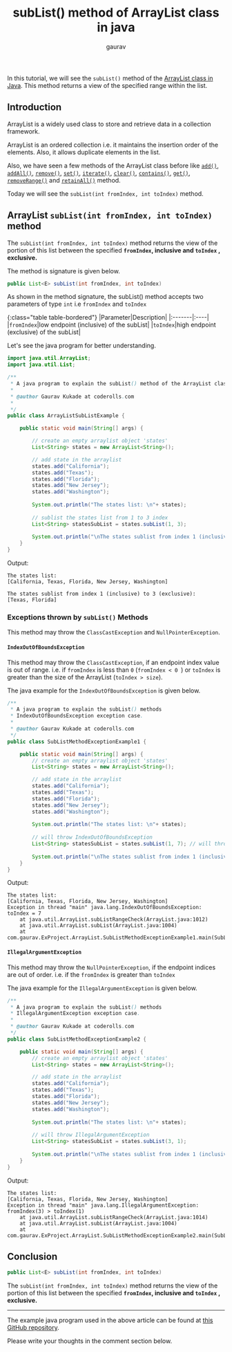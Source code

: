 ﻿---  
layout: post  
title: "subList() method of ArrayList class in java"  
author: gaurav  
categories: [Collections, ArrayList]  
description: "In this tutorial, we will see the  subListt() method of the Arraylist class in Java."  
---
In this tutorial, we will see the `subList()` method of the  [ArrayList class in Java](https://coderolls.com/arraylist-in-java/). This method returns a view of the specified range within the list.

## Introduction  
ArrayList is a widely used class to store and retrieve data in a collection framework.  

ArrayList is an ordered collection i.e. it maintains the insertion order of the elements. Also, it allows duplicate elements in the list.

Also, we have seen a few methods of the ArrayList class before like [`add()`](https://coderolls.com/add-element-in-arraylist/), [`addAll()`](http://https://coderolls.com/arraylist-addall-method-in-java/), [`remove()`](https://coderolls.com/remove-element-from-arraylist/), [`set()`](https://coderolls.com/change-element-in-arraylist/), [`iterate()`](https://coderolls.com/iterating-the-arraylist-in-java/), [`clear()`](https://coderolls.com/arraylist-clear-method-in-java/),  [`contains()`](https://coderolls.com/arraylist-contains-method), [`get()`](https://coderolls.com/arraylist-get-method), [`removeRange()`](https://coderolls.com/arraylist-removerange-method) and [`retainAll()`](https://coderolls.com/arraylist-retainall-method) method. 

Today we will see the `subList(int fromIndex, int toIndex)` method.  
  

## ArrayList `subList(int fromIndex, int toIndex)` method  

The `subList(int fromIndex, int toIndex)` method returns the view of the portion of this list between the specified **`fromIndex`, inclusive and `toIndex` , exclusive.** 

The method is signature is given below.

```java
public List<E> subList(int fromIndex, int toIndex)
```
As shown in the method signature, the subList() method accepts two parameters of type `int` i.e `fromIndex` and `toIndex`

{:class="table table-bordered"}
|Parameter|Description|
|:-------|:----|
|`fromIndex`|low endpoint (inclusive) of the subList|
|`toIndex`|high endpoint (exclusive) of the subList|


Let's see the java program for better understanding.

```java
import java.util.ArrayList;
import java.util.List;

/**
 * A java program to explain the subList() method of the ArrayList class in Java
 * 
 * @author Gaurav Kukade at coderolls.com
 *
 */
public class ArrayListSubListExample {

	public static void main(String[] args) {

		// create an empty arraylist object 'states'
		List<String> states = new ArrayList<String>();

		// add state in the arraylist
		states.add("California");
		states.add("Texas");
		states.add("Florida");
		states.add("New Jersey");
		states.add("Washington");
		
		System.out.println("The states list: \n"+ states);
		
		// sublist the states list from 1 to 3 index
		List<String> statesSubList = states.subList(1, 3);
		
		System.out.println("\nThe states sublist from index 1 (inclusive) to 3 (exclusive): \n"+ statesSubList);
	}
}
```  

Output:  
```
The states list: 
[California, Texas, Florida, New Jersey, Washington]

The states sublist from index 1 (inclusive) to 3 (exclusive): 
[Texas, Florida]
```
### Exceptions thrown by `subList()` Methods
This method may throw the `ClassCastException` and `NullPointerException`.

####  `IndexOutOfBoundsException` 
This method may throw the `ClassCastException`, if an endpoint index value is out of range. i.e. if `fromIndex` is less than `0` (`fromIndex < 0 `) or `toIndex` is greater than the size of the ArrayList (`toIndex > size`).

The java example for the  `IndexOutOfBoundsException` is given below.

```java
/**
 * A java program to explain the subList() methods 
 * IndexOutOfBoundsException exception case.
 * 
 * @author Gaurav Kukade at coderolls.com
 */
public class SubListMethodExceptionExample1 {

	public static void main(String[] args) {
		// create an empty arraylist object 'states'
		List<String> states = new ArrayList<String>();

		// add state in the arraylist
		states.add("California");
		states.add("Texas");
		states.add("Florida");
		states.add("New Jersey");
		states.add("Washington");
		
		System.out.println("The states list: \n"+ states);
		
		// will throw IndexOutOfBoundsException
		List<String> statesSubList = states.subList(1, 7); // will throw exception
		
		System.out.println("\nThe states sublist from index 1 (inclusive) to 3 (exclusive): \n"+ statesSubList);
	}
}
```

Output:
```
The states list: 
[California, Texas, Florida, New Jersey, Washington]
Exception in thread "main" java.lang.IndexOutOfBoundsException: toIndex = 7
	at java.util.ArrayList.subListRangeCheck(ArrayList.java:1012)
	at java.util.ArrayList.subList(ArrayList.java:1004)
	at com.gaurav.ExProject.ArrayList.SubListMethodExceptionExample1.main(SubListMethodExceptionExample1.java:22)
```

#### `IllegalArgumentException`
This method may throw the `NullPointerException`, if the endpoint indices are out of order. i.e. if the `fromIndex` is greater than `toIndex`

The java example for the  `IllegalArgumentException` is given below.

```java
/**
 * A java program to explain the subList() methods 
 * IllegalArgumentException exception case.
 * 
 * @author Gaurav Kukade at coderolls.com
 */
public class SubListMethodExceptionExample2 {

	public static void main(String[] args) {
		// create an empty arraylist object 'states'
		List<String> states = new ArrayList<String>();

		// add state in the arraylist
		states.add("California");
		states.add("Texas");
		states.add("Florida");
		states.add("New Jersey");
		states.add("Washington");
		
		System.out.println("The states list: \n"+ states);
		
		// will throw IllegalArgumentException
		List<String> statesSubList = states.subList(3, 1); 
		
		System.out.println("\nThe states sublist from index 1 (inclusive) to 3 (exclusive): \n"+ statesSubList);
	}
}
```

Output:
```
The states list: 
[California, Texas, Florida, New Jersey, Washington]
Exception in thread "main" java.lang.IllegalArgumentException: fromIndex(3) > toIndex(1)
	at java.util.ArrayList.subListRangeCheck(ArrayList.java:1014)
	at java.util.ArrayList.subList(ArrayList.java:1004)
	at com.gaurav.ExProject.ArrayList.SubListMethodExceptionExample2.main(SubListMethodExceptionExample2.java:28)
```
## Conclusion  

```java
public List<E> subList(int fromIndex, int toIndex)
```
The `subList(int fromIndex, int toIndex)` method returns the view of the portion of this list between the specified **`fromIndex`, inclusive and `toIndex` , exclusive.** 


---

The example java program used in the above article can be found at [this GitHub repository](https://github.com/coderolls/blogpost-coding-examples/tree/main/collections/arraylist/sublist-method-in-arraylist).  

Please write your thoughts in the comment section below.
